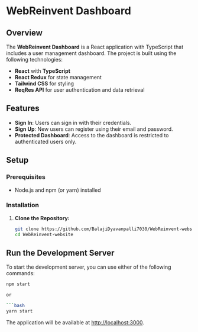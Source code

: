 # WebReinvent Dashboard

## Overview

The **WebReinvent Dashboard** is a React application with TypeScript that includes a user management dashboard. The project is built using the following technologies:
- **React** with **TypeScript**
- **React Redux** for state management
- **Tailwind CSS** for styling
- **ReqRes API** for user authentication and data retrieval

## Features

- **Sign In**: Users can sign in with their credentials.
- **Sign Up**: New users can register using their email and password.
- **Protected Dashboard**: Access to the dashboard is restricted to authenticated users only.

## Setup

### Prerequisites

- Node.js and npm (or yarn) installed

### Installation

1. **Clone the Repository:**

   ```bash
   git clone https://github.com/BalajiDyavanpalli7030/WebReinvent-website.git
   cd WebReinvent-website

## Run the Development Server

To start the development server, you can use either of the following commands:

```bash
npm start

or

```bash
yarn start
```
The application will be available at [http://localhost:3000](http://localhost:3000).
